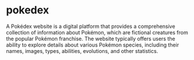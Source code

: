 # pokedex

A Pokédex website is a digital platform that provides a comprehensive collection of information about Pokémon, which are fictional creatures from the popular Pokémon franchise. The website typically offers users the ability to explore details about various Pokémon species, including their names, images, types, abilities, evolutions, and other statistics.
